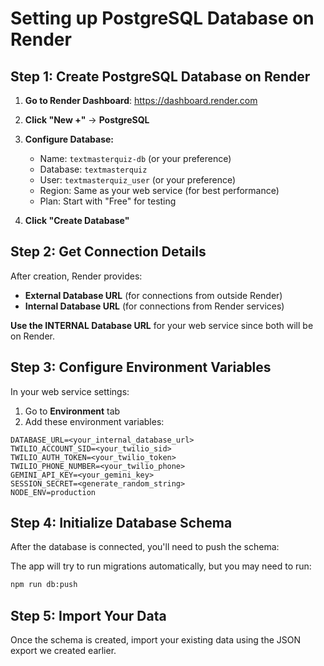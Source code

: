 # Setting up PostgreSQL Database on Render

## Step 1: Create PostgreSQL Database on Render

1. **Go to Render Dashboard**: https://dashboard.render.com
2. **Click "New +"** → **PostgreSQL**
3. **Configure Database:**
   - Name: `textmasterquiz-db` (or your preference)
   - Database: `textmasterquiz`
   - User: `textmasterquiz_user` (or your preference)
   - Region: Same as your web service (for best performance)
   - Plan: Start with "Free" for testing

4. **Click "Create Database"**

## Step 2: Get Connection Details

After creation, Render provides:
- **External Database URL** (for connections from outside Render)
- **Internal Database URL** (for connections from Render services)

**Use the INTERNAL Database URL** for your web service since both will be on Render.

## Step 3: Configure Environment Variables

In your web service settings:

1. Go to **Environment** tab
2. Add these environment variables:

```
DATABASE_URL=<your_internal_database_url>
TWILIO_ACCOUNT_SID=<your_twilio_sid>
TWILIO_AUTH_TOKEN=<your_twilio_token>
TWILIO_PHONE_NUMBER=<your_twilio_phone>
GEMINI_API_KEY=<your_gemini_key>
SESSION_SECRET=<generate_random_string>
NODE_ENV=production
```

## Step 4: Initialize Database Schema

After the database is connected, you'll need to push the schema:

The app will try to run migrations automatically, but you may need to run:
```bash
npm run db:push
```

## Step 5: Import Your Data

Once the schema is created, import your existing data using the JSON export we created earlier.